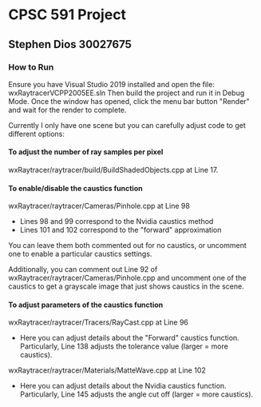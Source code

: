 # CPSC 591 Project
## Stephen Dios 30027675

### How to Run
Ensure you have Visual Studio 2019 installed and open the file: wxRaytracerVCPP2005EE.sln
Then build the project and run it in Debug Mode.
Once the window has opened, click the menu bar button "Render" and wait for the render to complete.

Currently I only have one scene but you can carefully adjust code to get different options:

#### To adjust the number of ray samples per pixel
wxRaytracer/raytracer/build/BuildShadedObjects.cpp at Line 17.

#### To enable/disable the caustics function
wxRaytracer/raytracer/Cameras/Pinhole.cpp at Line 98
- Lines 98 and 99 correspond to the Nvidia caustics method
- Lines 101 and 102 correspond to the "forward" approximation

You can leave them both commented out for no caustics, or uncomment one to enable a particular caustics settings.


Additionally, you can comment out Line 92 of wxRaytracer/raytracer/Cameras/Pinhole.cpp and uncomment one of the caustics 
to get a grayscale image that just shows caustics in the scene.

#### To adjust parameters of the caustics function
wxRaytracer/raytracer/Tracers/RayCast.cpp at Line 96
- Here you can adjust details about the "Forward" caustics function. Particularly, Line 138 adjusts the tolerance value (larger = more caustics).

wxRaytracer/raytracer/Materials/MatteWave.cpp at Line 102
- Here you can adjust details about the Nvidia caustics function. Particularly, Line 145 adjusts the angle cut off (larger = more caustics).
